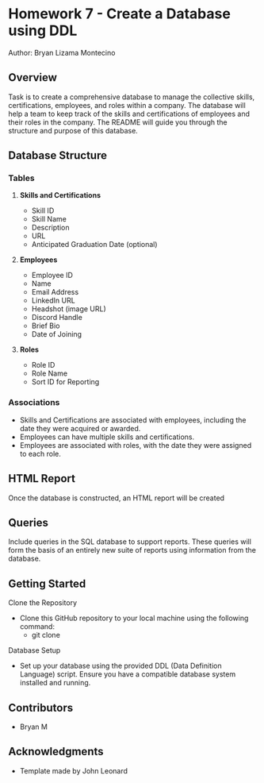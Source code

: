# Homework 7 - Create a Database using DDL

Author: Bryan Lizama Montecino

## Overview
Task is to create a comprehensive database to manage the collective skills, certifications, employees, and roles within a company. The database will help a team to keep track of the skills and certifications of employees and their roles in the company. The README will guide you through the structure and purpose of this database.

## Database Structure

### Tables
1. **Skills and Certifications**
   - Skill ID
   - Skill Name
   - Description
   - URL
   - Anticipated Graduation Date (optional)

2. **Employees**
   - Employee ID
   - Name
   - Email Address
   - LinkedIn URL
   - Headshot (image URL)
   - Discord Handle
   - Brief Bio
   - Date of Joining

3. **Roles**
   - Role ID
   - Role Name
   - Sort ID for Reporting

### Associations
- Skills and Certifications are associated with employees, including the date they were acquired or awarded.
- Employees can have multiple skills and certifications.
- Employees are associated with roles, with the date they were assigned to each role.

## HTML Report
Once the database is constructed, an HTML report will be created

## Queries
Include queries in the SQL database to support reports. These queries will form the basis of an entirely new suite of reports using information from the database.

## Getting Started
Clone the Repository
* Clone this GitHub repository to your local machine using the following command:
  * git clone <repository-url>

Database Setup
* Set up your database using the provided DDL (Data Definition Language) script. Ensure you have a compatible database system installed and running.

## Contributors
- Bryan M

## Acknowledgments
- Template made by John Leonard

